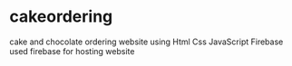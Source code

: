 # cakeordering
cake and chocolate ordering website using
Html
Css
JavaScript
Firebase
used firebase for hosting website
